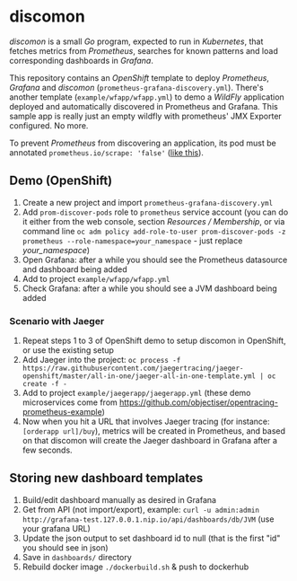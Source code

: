 # discomon

_discomon_ is a small _Go_ program, expected to run in _Kubernetes_, that fetches metrics from _Prometheus_, searches for known patterns and load corresponding dashboards in _Grafana_.

This repository contains an _OpenShift_ template to deploy _Prometheus_, _Grafana_ and _discomon_ (`prometheus-grafana-discovery.yml`).
There's another template (`example/wfapp/wfapp.yml`) to demo a _WildFly_ application deployed and automatically discovered in Prometheus and Grafana. This sample app is really just an empty wildfly with prometheus' JMX Exporter configured. No more.

To prevent _Prometheus_ from discovering an application, its pod must be annotated `prometheus.io/scrape: 'false'` ([like this](https://github.com/jotak/discomon/blob/6c098e27c4cae41021b2551251a6e8e659134f1a/prometheus-grafana-discovery.yml#L163-L164)).

## Demo (OpenShift)

1. Create a new project and import `prometheus-grafana-discovery.yml`
2. Add `prom-discover-pods` role to `prometheus` service account (you can do it either from the web console, section _Resources / Membership_, or via command line `oc adm policy add-role-to-user prom-discover-pods -z prometheus --role-namespace=your_namespace` - just replace _your_namespace_)
3. Open Grafana: after a while you should see the Prometheus datasource and dashboard being added
4. Add to project `example/wfapp/wfapp.yml`
5. Check Grafana: after a while you should see a JVM dashboard being added

### Scenario with Jaeger

1. Repeat steps 1 to 3 of OpenShift demo to setup discomon in OpenShift, or use the existing setup
2. Add Jaeger into the project: `oc process -f https://raw.githubusercontent.com/jaegertracing/jaeger-openshift/master/all-in-one/jaeger-all-in-one-template.yml | oc create -f -`
3. Add to project `example/jaegerapp/jaegerapp.yml` (these demo microservices come from https://github.com/objectiser/opentracing-prometheus-example)
4. Now when you hit a URL that involves Jaeger tracing (for instance: `[orderapp url]/buy`), metrics will be created in Prometheus, and based on that discomon will create the Jaeger dashboard in Grafana after a few seconds.

## Storing new dashboard templates

1. Build/edit dashboard manually as desired in Grafana
2. Get from API (not import/export), example:
    `curl -u admin:admin http://grafana-test.127.0.0.1.nip.io/api/dashboards/db/JVM` (use your grafana URL)
3. Update the json output to set dashboard id to null (that is the first "id" you should see in json)
4. Save in `dashboards/` directory
5. Rebuild docker image `./dockerbuild.sh` & push to dockerhub
